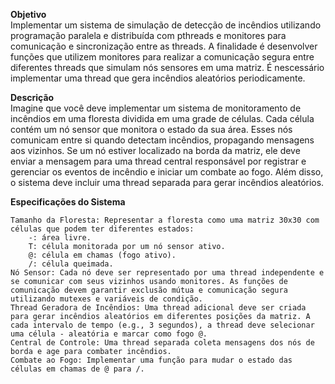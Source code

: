 __Objetivo__  
Implementar um sistema de simulação de detecção de incêndios utilizando programação paralela e distribuída com pthreads e monitores para comunicação e sincronização entre as threads. A finalidade é desenvolver funções que utilizem monitores para realizar a comunicação segura entre diferentes threads que simulam nós sensores em uma matriz. É nescessário implementar uma thread que gera incêndios aleatórios periodicamente.

__Descrição__  
Imagine que você deve implementar um sistema de monitoramento de incêndios em uma floresta dividida em uma grade de células. Cada célula contém um nó sensor que monitora o estado da sua área. Esses nós comunicam entre si quando detectam incêndios, propagando mensagens aos vizinhos. Se um nó estiver localizado na borda da matriz, ele deve enviar a mensagem para uma thread central responsável por registrar e gerenciar os eventos de incêndio e iniciar um combate ao fogo. Além disso, o sistema deve incluir uma thread separada para gerar incêndios aleatórios.


__Especificações do Sistema__

    Tamanho da Floresta: Representar a floresta como uma matriz 30x30 com células que podem ter diferentes estados:
        -: área livre.
        T: célula monitorada por um nó sensor ativo.
        @: célula em chamas (fogo ativo).
        /: célula queimada.
    Nó Sensor: Cada nó deve ser representado por uma thread independente e se comunicar com seus vizinhos usando monitores. As funções de comunicação devem garantir exclusão mútua e comunicação segura utilizando mutexes e variáveis de condição.
    Thread Geradora de Incêndios: Uma thread adicional deve ser criada para gerar incêndios aleatórios em diferentes posições da matriz. A cada intervalo de tempo (e.g., 3 segundos), a thread deve selecionar uma célula - aleatória e marcar como fogo @.
    Central de Controle: Uma thread separada coleta mensagens dos nós de borda e age para combater incêndios.
    Combate ao Fogo: Implementar uma função para mudar o estado das células em chamas de @ para /.

